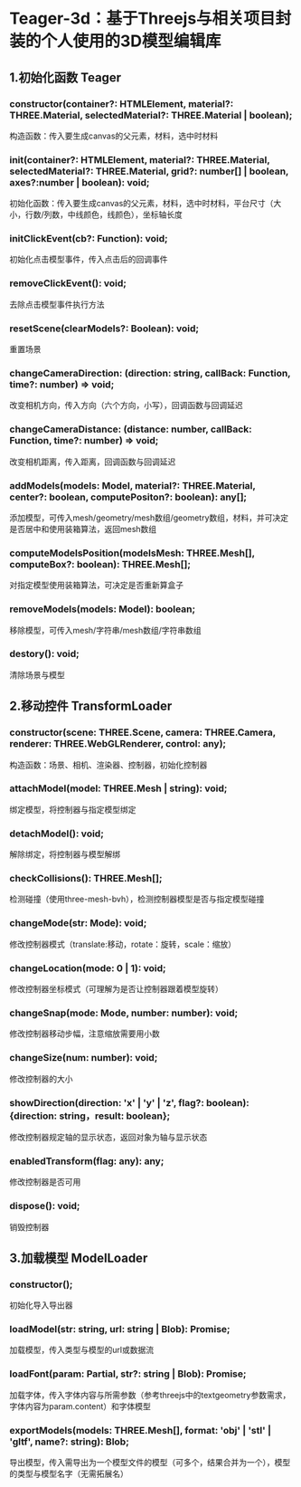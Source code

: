 # Teager-3d：基于Threejs与相关项目封装的个人使用的3D模型编辑库

## 1.初始化函数 Teager

### constructor(container?: HTMLElement, material?: THREE.Material, selectedMaterial?: THREE.Material | boolean);
构造函数：传入要生成canvas的父元素，材料，选中时材料

### init(container?: HTMLElement, material?: THREE.Material, selectedMaterial?: THREE.Material, grid?: number[] | boolean, axes?:number | boolean): void;
初始化函数：传入要生成canvas的父元素，材料，选中时材料，平台尺寸（大小，行数/列数，中线颜色，线颜色），坐标轴长度

### initClickEvent(cb?: Function): void;
初始化点击模型事件，传入点击后的回调事件

### removeClickEvent(): void;
去除点击模型事件执行方法

### resetScene(clearModels?: Boolean): void;
重置场景

### changeCameraDirection: (direction: string, callBack: Function, time?: number) => void;
改变相机方向，传入方向（六个方向，小写），回调函数与回调延迟

### changeCameraDistance: (distance: number, callBack: Function, time?: number) => void;
改变相机距离，传入距离，回调函数与回调延迟

### addModels(models: Model, material?: THREE.Material, center?: boolean, computePositon?: boolean): any[];
添加模型，可传入mesh/geometry/mesh数组/geometry数组，材料，并可决定是否居中和使用装箱算法，返回mesh数组

### computeModelsPosition(modelsMesh: THREE.Mesh[], computeBox?: boolean): THREE.Mesh[];
对指定模型使用装箱算法，可决定是否重新算盒子

### removeModels(models: Model): boolean;
移除模型，可传入mesh/字符串/mesh数组/字符串数组

### destory(): void;
清除场景与模型


## 2.移动控件 TransformLoader

### constructor(scene: THREE.Scene, camera: THREE.Camera, renderer: THREE.WebGLRenderer, control: any);
构造函数：场景、相机、渲染器、控制器，初始化控制器

### attachModel(model: THREE.Mesh | string): void;
绑定模型，将控制器与指定模型绑定

### detachModel(): void;
解除绑定，将控制器与模型解绑

### checkCollisions(): THREE.Mesh[];
检测碰撞（使用three-mesh-bvh），检测控制器模型是否与指定模型碰撞

### changeMode(str: Mode): void;
修改控制器模式（translate:移动，rotate：旋转，scale：缩放）

### changeLocation(mode: 0 | 1): void;
修改控制器坐标模式（可理解为是否让控制器跟着模型旋转）

### changeSnap(mode: Mode, number: number): void;
修改控制器移动步幅，注意缩放需要用小数

### changeSize(num: number): void;
修改控制器的大小

### showDirection(direction: 'x' | 'y' | 'z', flag?: boolean): {direction: string，result: boolean};
修改控制器规定轴的显示状态，返回对象为轴与显示状态

### enabledTransform(flag: any): any;
修改控制器是否可用

### dispose(): void;
销毁控制器

## 3.加载模型 ModelLoader

### constructor();
初始化导入导出器

### loadModel(str: string, url: string | Blob): Promise<Result>;
加载模型，传入类型与模型的url或数据流

### loadFont(param: Partial<param>, str?: string | Blob): Promise<Result>;
加载字体，传入字体内容与所需参数（参考threejs中的textgeometry参数需求，字体内容为param.content）和字体模型

### exportModels(models: THREE.Mesh[], format: 'obj' | 'stl' | 'gltf', name?: string): Blob;
导出模型，传入需导出为一个模型文件的模型（可多个，结果合并为一个），模型的类型与模型名字（无需拓展名）
